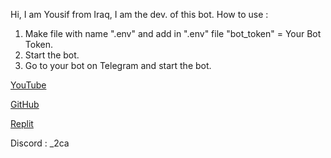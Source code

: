 Hi,
I am Yousif from Iraq, I am the dev. of this bot.
How to use :
1. Make file with name ".env" and add in ".env" file "bot_token" = Your Bot Token.
2. Start the bot.
3. Go to your bot on Telegram and start the bot.

[YouTube](https://youtube.com/@al_iraq1?feature=shared/)

[GitHub](https://github.com/q0so/)

[Replit](https://replit.com/@AlIraq1/)

Discord : _2ca
